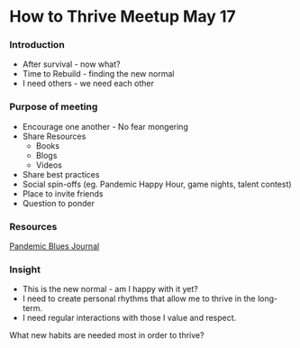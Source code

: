 # How to Thrive Meetup May 17 


### Introduction

* After survival - now what?
* Time to Rebuild - finding the new normal
* I need others - we need each other


### Purpose of meeting

* Encourage one another - No fear mongering
* Share Resources
    * Books
    * Blogs
    * Videos
* Share best practices
* Social spin-offs (eg. Pandemic Happy Hour, game nights, talent contest)
* Place to invite friends
* Question to ponder


### Resources

[Pandemic Blues Journal](https://mark-seaman.github.io/pandemic/Index)


### Insight 

* This is the new normal - am I happy with it yet?
* I need to create personal rhythms that allow me to thrive in the long-term.  
* I need regular interactions with those I value and respect.

What new habits are needed most in order to thrive?

